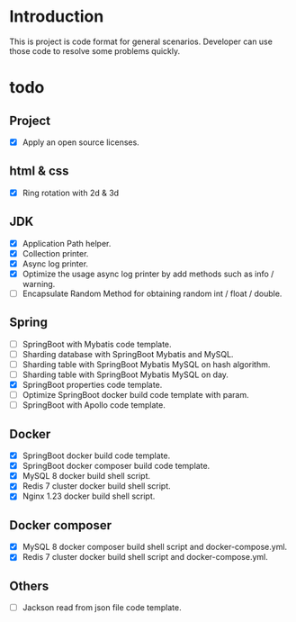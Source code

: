# Introduction

This is project is code format for general scenarios. Developer can use those code to resolve some problems quickly.

# todo

## Project

- [x] Apply an open source licenses.

## html & css

- [x] Ring rotation with 2d & 3d

## JDK

- [x] Application Path helper.
- [x] Collection printer.
- [x] Async log printer.
- [X] Optimize the usage async log printer by add methods such as info / warning.
- [ ] Encapsulate Random Method for obtaining random int / float / double.

## Spring

- [ ] SpringBoot with Mybatis code template.
- [ ] Sharding database with SpringBoot Mybatis and MySQL.
- [ ] Sharding table with SpringBoot Mybatis MySQL on hash algorithm.
- [ ] Sharding table with SpringBoot Mybatis MySQL on day.
- [x] SpringBoot properties code template.
- [ ] Optimize SpringBoot docker build code template with param.
- [ ] SpringBoot with Apollo code template.

## Docker

- [x] SpringBoot docker build code template.
- [x] SpringBoot docker composer build code template.
- [x] MySQL 8 docker build shell script.
- [x] Redis 7 cluster docker build shell script.
- [x] Nginx 1.23 docker build shell script.

## Docker composer

- [x] MySQL 8 docker composer build shell script and docker-compose.yml.
- [x] Redis 7 cluster docker build shell script and docker-compose.yml.

## Others

- [ ] Jackson read from json file code template.
